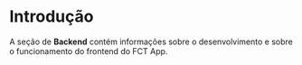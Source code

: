 # Introdução

A seção de **Backend** contém informações sobre o desenvolvimento e sobre o funcionamento do frontend do FCT App.